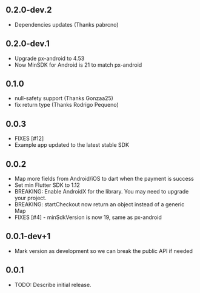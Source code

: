 ## 0.2.0-dev.2

* Dependencies updates (Thanks pabrcno)

## 0.2.0-dev.1

* Upgrade px-android to 4.53
* Now MinSDK for Android is 21 to match px-android

## 0.1.0

* null-safety support (Thanks Gonzaa25)
* fix return type (Thanks Rodrigo Pequeno)

## 0.0.3

* FIXES [#12]
* Example app updated to the latest stable SDK

## 0.0.2

* Map more fields from Android/iOS to dart when the payment is success
* Set min Flutter SDK to 1.12
* BREAKING: Enable AndroidX for the library. You may need to upgrade your project.
* BREAKING: startCheckout now return an object instead of a generic Map
* FIXES [#4] - minSdkVersion is now 19, same as px-android

## 0.0.1-dev+1

* Mark version as development so we can break the public API if needed

## 0.0.1

* TODO: Describe initial release.
